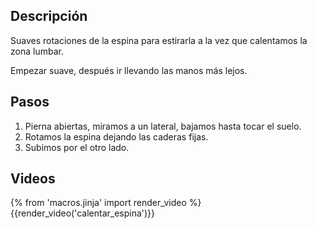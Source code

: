## Descripción

Suaves rotaciones de la espina para estirarla a la vez que calentamos la zona lumbar.

Empezar suave, después ir llevando las manos más lejos.

## Pasos

1. Pierna abiertas, miramos a un lateral, bajamos hasta tocar el suelo.
2. Rotamos la espina dejando las caderas fijas.
3. Subimos por el otro lado.

## Videos

{% from 'macros.jinja' import render_video %}
{{render_video('calentar_espina')}}
